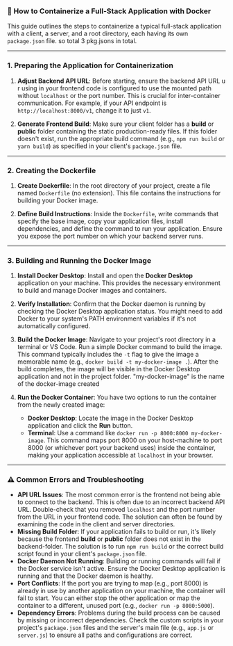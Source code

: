 ### 🐳 How to Containerize a Full-Stack Application with Docker

This guide outlines the steps to containerize a typical full-stack application with a client, a server, and a root directory, each having its own `package.json` file. so total 3 pkg.jsons in total.

---

### 1. Preparing the Application for Containerization

1.  **Adjust Backend API URL**: Before starting, ensure the backend API URL u r using in your frontend code is configured to use the mounted path without `localhost` or the port number. This is crucial for inter-container communication. For example, if your API endpoint is `http://localhost:8000/v1`, change it to just `v1`.

2.  **Generate Frontend Build**: Make sure your client folder has a **build** or **public** folder containing the static production-ready files. If this folder doesn't exist, run the appropriate build command (e.g., `npm run build` or `yarn build`) as specified in your client's `package.json` file.

---

### 2. Creating the Dockerfile

1.  **Create Dockerfile**: In the root directory of your project, create a file named `Dockerfile` (no extension). This file contains the instructions for building your Docker image.

2.  **Define Build Instructions**: Inside the `Dockerfile`, write commands that specify the base image, copy your application files, install dependencies, and define the command to run your application. Ensure you expose the port number on which your backend server runs.

---

### 3. Building and Running the Docker Image

1.  **Install Docker Desktop**: Install and open the **Docker Desktop** application on your machine. This provides the necessary environment to build and manage Docker images and containers.

2.  **Verify Installation**: Confirm that the Docker daemon is running by checking the Docker Desktop application status. You might need to add Docker to your system's PATH environment variables if it's not automatically configured.

3.  **Build the Docker Image**: Navigate to your project's root directory in a terminal or VS Code. Run a simple Docker command to build the image. This command typically includes the `-t` flag to give the image a memorable name (e.g., `docker build -t my-docker-image .`). After the build completes, the image will be visible in the Docker Desktop application and not in the project folder. "my-docker-image" is the name of the docker-image created

4.  **Run the Docker Container**: You have two options to run the container from the newly created image:
    * **Docker Desktop**: Locate the image in the Docker Desktop application and click the **Run** button.
    * **Terminal**: Use a command like `docker run -p 8000:8000 my-docker-image`. This command maps port 8000 on your host-machine to port 8000 (or whichever port your backend uses) inside the container, making your application accessible at `localhost` in your browser.

---

### ⚠️ Common Errors and Troubleshooting

* **API URL Issues**: The most common error is the frontend not being able to connect to the backend. This is often due to an incorrect backend API URL. Double-check that you removed `localhost` and the port number from the URL in your frontend code. The solution can often be found by examining the code in the client and server directories.
* **Missing Build Folder**: If your application fails to build or run, it's likely because the frontend **build** or **public** folder does not exist in the backend-folder. The solution is to run `npm run build` or the correct build script found in your client's `package.json` file.
* **Docker Daemon Not Running**: Building or running commands will fail if the Docker service isn't active. Ensure the Docker Desktop application is running and that the Docker daemon is healthy.
* **Port Conflicts**: If the port you are trying to map (e.g., port 8000) is already in use by another application on your machine, the container will fail to start. You can either stop the other application or map the container to a different, unused port (e.g., `docker run -p 8080:5000`).
* **Dependency Errors**: Problems during the build process can be caused by missing or incorrect dependencies. Check the custom scripts in your project's `package.json` files and the server's main file (e.g., `app.js` or `server.js`) to ensure all paths and configurations are correct.
